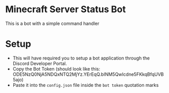 # Minecraft Server Status Bot

This is a bot with a simple command handler

# Setup

- This will have required you to setup a bot application through the Discord Developer Portal.
- Copy the Bot Token (should look like this: ODE5NzQ0NjA5NDQxNTQ2MjYz.YErEqQ.bINM5QwIcdne5FKkqBfqUVB5ajo)
- Paste it into the `config.json` file inside the `bot token` quotation marks
